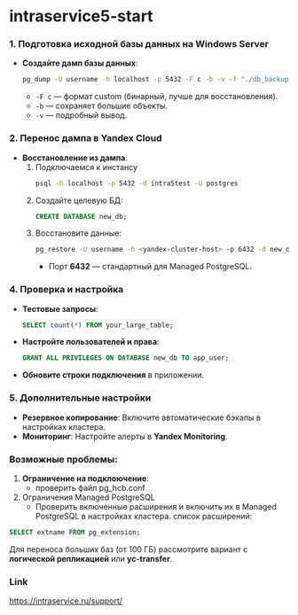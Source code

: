 # intraservice5-start

### 1. **Подготовка исходной базы данных на Windows Server**
   - **Создайте дамп базы данных**:
     ```sh
     pg_dump -U username -h localhost -p 5432 -F c -b -v -f "./db_backup.dump" dbname
     ```
     - `-F c` — формат custom (бинарный, лучше для восстановления).
     - `-b` — сохраняет большие объекты.
     - `-v` — подробный вывод.

### 2. **Перенос дампа в Yandex Cloud**
   - **Восстановление из дампа**:
     1. Подключаемся к инстансу
        ```sh
        psql -h localhost -p 5432 -d intra5test -U postgres
        ```
     3. Создайте целевую БД:
        ```sql
        CREATE DATABASE new_db;
        ```
     4. Восстановите данные:
        ```sh
        pg_restore -U username -h <yandex-cluster-host> -p 6432 -d new_db -v db_backup.dump --no-owner
        ```
        - Порт **6432** — стандартный для Managed PostgreSQL.

### 4. **Проверка и настройка**
   - **Тестовые запросы**:
     ```sql
     SELECT count(*) FROM your_large_table;
     ```
   - **Настройте пользователей и права**:
     ```sql
     GRANT ALL PRIVILEGES ON DATABASE new_db TO app_user;
     ```
   - **Обновите строки подключения** в приложении.

### 5. **Дополнительные настройки**
   - **Резервное копирование**: Включите автоматические бэкапы в настройках кластера.
   - **Мониторинг**: Настройте алерты в **Yandex Monitoring**.

### Возможные проблемы:
1. **Ограничение на подклоючение**:
   - проверить файл pg_hcb.conf
2. Ограничения Managed PostgreSQL
   - Проверить включенные расширения и включить их в Managed PostgreSQL в настройках кластера.
список расширений:
```sql
SELECT extname FROM pg_extension;
```

Для переноса больших баз (от 100 ГБ) рассмотрите вариант с **логической репликацией** или **yc-transfer**.


### Link
https://intraservice.ru/support/
